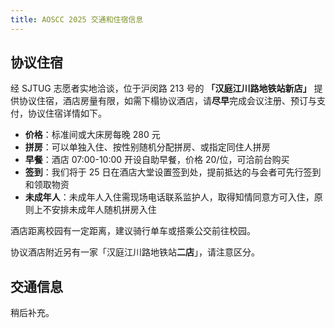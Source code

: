```yaml
---
title: AOSCC 2025 交通和住宿信息
---
```


## 协议住宿

经 SJTUG 志愿者实地洽谈，位于沪闵路 213 号的 **「汉庭江川路地铁站新店」** 提供协议住宿，酒店房量有限，如需下榻协议酒店，请**尽早**完成会议注册、预订与支付，协议住宿详情如下。

- **价格**：标准间或大床房每晚 280 元
- **拼房**：可以单独入住、按性别随机分配拼房、或指定同住人拼房
- **早餐**：酒店 07:00-10:00 开设自助早餐，价格 20/位，可洽前台购买
- **签到**：我们将于 25 日在酒店大堂设置签到处，提前抵达的与会者可先行签到和领取物资
- **未成年人**：未成年人入住需现场电话联系监护人，取得知情同意方可入住，原则上不安排未成年人随机拼房入住

酒店距离校园有一定距离，建议骑行单车或搭乘公交前往校园。

协议酒店附近另有一家「汉庭江川路地铁站**二店**」，请注意区分。

## 交通信息

稍后补充。
